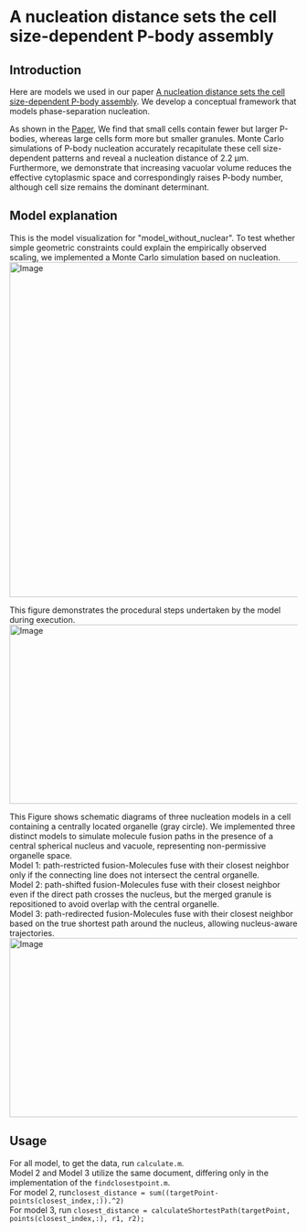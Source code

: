 # A nucleation distance sets the cell size-dependent P-body assembly
## Introduction
Here are models we used in our paper [A nucleation distance sets the cell size-dependent P-body assembly](https://www.biorxiv.org/content/10.1101/2025.07.08.663506v1).  We develop a conceptual framework that models phase-separation nucleation. 

As shown in the [Paper](https://www.biorxiv.org/content/10.1101/2025.07.08.663506v1), We find that small cells contain fewer but larger P-bodies, whereas large cells form more but smaller granules. Monte Carlo simulations of P-body nucleation accurately recapitulate these cell size-dependent patterns and reveal a nucleation distance of 2.2 µm. Furthermore, we demonstrate that increasing vacuolar volume reduces the effective cytoplasmic space and correspondingly raises P-body number, although cell size remains the dominant determinant.
## Model explanation
This is the model visualization for "model_without_nuclear". To test whether simple geometric constraints could explain the empirically observed scaling, we implemented a Monte Carlo simulation based on nucleation.
<img width="861" height="587" alt="Image" src="https://github.com/user-attachments/assets/0f5e1000-2de4-4159-92be-bfec8722e8a7" />


This figure demonstrates the procedural steps undertaken by the model during execution.
<img width="861" height="314" alt="Image" src="https://github.com/user-attachments/assets/b257feec-6f24-45cd-8298-f2ae2f5ba3d9" />


This Figure shows schematic diagrams of three nucleation models in a cell containing a centrally located organelle (gray circle). We implemented three distinct models to simulate molecule fusion paths in the presence of a central spherical nucleus and vacuole, representing non-permissive organelle space.  
Model 1: path-restricted fusion-Molecules fuse with their closest neighbor only if the connecting line does not intersect the central organelle.  
Model 2: path-shifted fusion-Molecules fuse with their closest neighbor even if the direct path crosses the nucleus, but the merged granule is repositioned to avoid overlap with the central organelle.  
Model 3: path-redirected fusion-Molecules fuse with their closest neighbor based on the true shortest path around the nucleus, allowing nucleus-aware trajectories.
<img width="861" height="314" alt="Image" src="https://github.com/user-attachments/assets/a2812711-91fe-4ce6-a039-3f557be75668" />
## Usage
For all model, to get the data, run
``calculate.m``.  
Model 2 and Model 3 utilize the same document, differing only in the implementation of the ``findclosestpoint.m``.   
For model 2, run``closest_distance = sum((targetPoint-points(closest_index,:)).^2)``  
For model 3, run ``closest_distance = calculateShortestPath(targetPoint, points(closest_index,:), r1, r2);``


